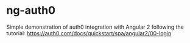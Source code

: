 # ng-auth0

Simple demonstration of auth0 integration with Angular 2 following the tutorial:
https://auth0.com/docs/quickstart/spa/angular2/00-login
